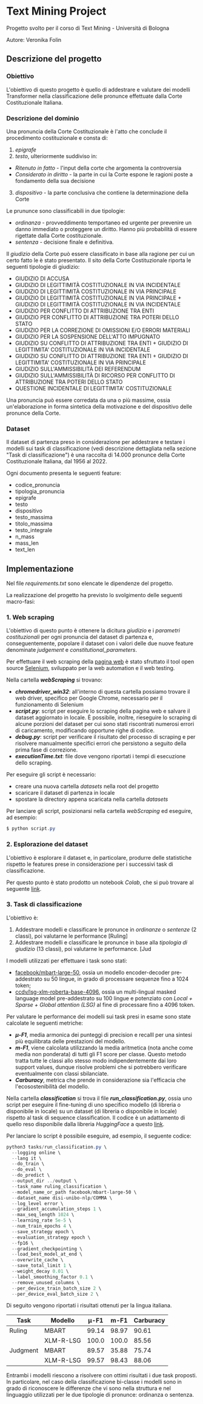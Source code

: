 ﻿# Text Mining Project

Progetto svolto per il corso di Text Mining - Università di Bologna

Autore: Veronika Folin

## Descrizione del progetto

### Obiettivo
L'obiettivo di questo progetto è quello di addestrare e valutare dei modelli Transformer nella classificazione delle pronunce effettuate dalla Corte Costituzionale Italiana. 

### Descrizione del dominio

Una pronuncia della Corte Costituzionale è l'atto che conclude il procedimento costituzionale e consta di:
1. *epigrafe*
2. *testo*, ulteriormente suddiviso in:
  - *Ritenuto in fatto* - l'input della corte che argomenta la controversia
  - *Considerato in diritto* - la parte in cui la Corte espone le ragioni poste a fondamento della sua decisione
3. *dispositivo* - la parte conclusiva che contiene la determinazione della Corte

Le prununce sono classificabili in due tipologie:
- *ordinanza* - provveddimento temportaneo ed urgente per prevenire un danno immediato o proteggere un diritto. Hanno più probabilità di essere rigettate dalla Corte costituzionale.
- *sentenza* - decisione finale e definitiva.

Il *giudizio* della Corte può essere classificato in base alla ragione per cui un certo fatto le è stato presentato.
Il sito della Corte Costituzionale riporta le seguenti tipologie di giudizio:
- GIUDIZIO DI ACCUSA
- GIUDIZIO DI LEGITTIMITÀ COSTITUZIONALE IN VIA INCIDENTALE
- GIUDIZIO DI LEGITTIMITÀ COSTITUZIONALE IN VIA PRINCIPALE
- GIUDIZIO DI LEGITTIMITÀ COSTITUZIONALE IN VIA PRINCIPALE + GIUDIZIO DI LEGITTIMITÀ COSTITUZIONALE IN VIA INCIDENTALE
- GIUDIZIO PER CONFLITTO DI ATTRIBUZIONE TRA ENTI
- GIUDIZIO PER CONFLITTO DI ATTRIBUZIONE TRA POTERI DELLO STATO
- GIUDIZIO PER LA CORREZIONE DI OMISSIONI E/O ERRORI MATERIALI
- GIUDIZIO PER LA SOSPENSIONE DELL'ATTO IMPUGNATO
- GIUDIZIO SU CONFLITTO DI ATTRIBUZIONE TRA ENTI + GIUDIZIO DI LEGITTIMITA' COSTITUZIONALE IN VIA INCIDENTALE
- GIUDIZIO SU CONFLITTO DI ATTRIBUZIONE TRA ENTI + GIUDIZIO DI LEGITTIMITA' COSTITUZIONALE IN VIA PRINCIPALE
- GIUDIZIO SULL'AMMISSIBILITÀ DEI REFERENDUM
- GIUDIZIO SULL'AMMISSIBILITÀ DI RICORSO PER CONFLITTO DI ATTRIBUZIONE TRA POTERI DELLO STATO
- QUESTIONE INCIDENTALE DI LEGITTIMITA' COSTITUZIONALE

Una pronuncia può essere corredata da una o più massime, ossia un'elaborazione in forma sintetica della motivazione e del dispositivo delle pronunce della Corte.

### Dataset

Il dataset di partenza preso in considerazione per addestrare e testare i modelli sui task di classificazione (vedi descrizione dettagliata nella sezione "Task di classificazione") è una raccolta di 14.000 pronunce della Corte Costituzionale Italiana, dal 1956 al 2022.

Ogni documento presenta le seguenti feature:
- codice_pronuncia
- tipologia_pronuncia
- epigrafe
- testo
- dispositivo
- testo_massima
- titolo_massima
- testo_integrale
- n_mass
- mass_len
- text_len

## Implementazione 

Nel file _requirements.txt_ sono elencate le dipendenze del progetto.

La realizzazione del progetto ha previsto lo svolgimento delle seguenti macro-fasi:

### 1. Web scraping

L'obiettivo di questo punto è ottenere la dicitura _giudizio_ e i _parametri costituzionali_ per ogni pronuncia del dataset di partenza e, conseguentemente, popolare il dataset con i valori delle due nuove feature denominate _judgement_ e _constitutional_parameters_.

Per effettuare il web scraping della [pagina web](https://www.cortecostituzionale.it/actionPronuncia.do) è stato sfruttato il tool open source [Selenium](https://www.selenium.dev/), sviluppato per la web automation e il web testing.

Nella cartella **_webScraping_** si trovano:
- _**chromedriver_win32**_: all'interno di questa cartella possiamo trovare il web driver, specifico per Google Chrome, necessario per il funzionamento di Selenium
- _**script.py**_: script per eseguire lo scraping della pagina web e salvare il dataset aggiornato in locale. È possibile, inoltre, rieseguire lo scraping di alcune porzioni del dataset per cui sono stati riscontrati numerosi errori di caricamento, modificando opportune righe di codice. 
- _**debug.py**_: script per verificare il risultato del processo di scraping e per risolvere manualmente specifici errori che persistono a seguito della prima fase di correzione.
- _**executionTime.txt**_: file dove vengono riportati i tempi di esecuzione dello scraping.

Per eseguire gli script è necessario:
- creare una nuova cartella _datasets_ nella root del progetto
- scaricare il dataset di partenza in locale 
- spostare la directory appena scaricata nella cartella _datasets_

Per lanciare gli script, posizionarsi nella cartella _webScraping_ ed eseguire, ad esempio:
```powershell
$ python script.py
```

### 2. Esplorazione del dataset

L'obiettivo è esplorare il dataset e, in particolare, produrre delle statistiche rispetto le features prese in considerazione per i successivi task di classificazione.  

Per questo punto è stato prodotto un notebook _Colab_, che si può trovare al seguente [link](https://colab.research.google.com/drive/1AckUKN7L2ylpYRXp2kmDnA6ApP_tMJ-J?usp=sharing).

### 3. Task di classificazione

L'obiettivo è:
1. Addestrare modelli e classificare le pronunce in *ordinanze* o *sentenze* (2 classi), poi valutarne le performance [Ruling]
2. Addestrare modelli e classificare le pronunce in base alla *tipologia  di giudizio* (13 classi), poi valutarne le performance. [Jud

I modelli utilizzati per effettuare i task sono stati:
- [facebook/mbart-large-50](https://huggingface.co/facebook/mbart-large-50), ossia un modello encoder-decoder pre-addestrato su 50 lingue, in grado di processare sequenze fino a 1024 token;
- [ccdv/lsg-xlm-roberta-base-4096](https://huggingface.co/ccdv/lsg-xlm-roberta-base-4096), ossia un multi-lingual masked language model pre-addestrato su 100 lingue e potenziato con _Local + Sparse + Global attention (LSG)_ al fine di processare fino a 4096 token.

Per valutare le performance dei modelli sui task presi in esame sono state calcolate le seguenti metriche:
- _**μ-F1**_, media armonica dei punteggi di precision e recalll per una sintesi più equilibrata delle prestazioni del modello.
- _**m-F1**_, viene calcolata utilizzando la media aritmetica (nota anche come media non ponderata) di tutti gli F1 score per classe. Questo metodo tratta tutte le classi allo stesso modo indipendentemente dai loro support values, dunque risolve problemi che si potrebbero verificare eventualmente con classi sbilanciate.
- _**Carburacy**_, metrica che prende in considerazione sia l'efficacia che l'ecosostenibilità del modello.

Nella cartella **_classification_** si trova il file _**run_classification.py**_, ossia uno script per eseguire il fine-tuning di uno specifico modello (di libreria o disponibile in locale) su un dataset (di libreria o disponibile in locale) rispetto al task di sequence classification. 
Il codice è un adattamento di quello reso disponibile dalla libreria _HuggingFace_ a questo [link](https://github.com/huggingface/transformers/tree/main/examples/pytorch/text-classification).

Per lanciare lo script è possibile eseguire, ad esempio, il seguente codice:

```powershell
python3 tasks/run_classification.py \
  --logging online \
  --lang it \
  --do_train \
  --do_eval \
  --do_predict \
  --output_dir ../output \
  --task_name ruling_classification \
  --model_name_or_path facebook/mbart-large-50 \
  --dataset_name disi-unibo-nlp/COMMA \
  --log_level error \
  --gradient_accumulation_steps 1 \
  --max_seq_length 1024 \
  --learning_rate 5e-5 \
  --num_train_epochs 4 \
  --save_strategy epoch \
  --evaluation_strategy epoch \
  --fp16 \
  --gradient_checkpointing \
  --load_best_model_at_end \
  --overwrite_cache \
  --save_total_limit 1 \
  --weight_decay 0.01 \
  --label_smoothing_factor 0.1 \
  --remove_unused_columns \
  --per_device_train_batch_size 2 \
  --per_device_eval_batch_size 2 \
```

Di seguito vengono riportati i risultati ottenuti per la lingua italiana.

| Task | Modello  | μ-F1 | m-F1 | Carburacy |  
|---|---|---|---|---|
| Ruling | MBART | 99.14 | 98.97 | 90.61 |
|   | XLM-R-LSG | 100.0 | 100.0 | 85.56 |
| Judgment | MBART | 89.57 | 35.88 | 75.74 |
|   | XLM-R-LSG | 99.57 | 98.43 | 88.06 |

Entrambi i modelli riescono a risolvere con ottimi risultati i due task proposti. 
In particolare, nel caso della classificazione bi-classe i modelli sono in grado di riconoscere le differenze che vi sono nella struttura e nel linguaggio utilizzati per le due tipologie di pronunce: ordinanza o sentenza.
